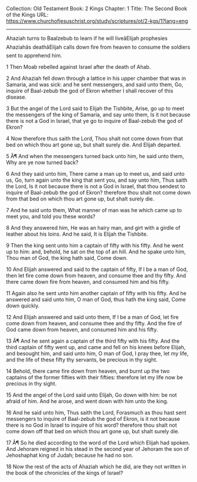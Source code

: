 Collection: Old Testament
Book: 2 Kings
Chapter: 1
Title: The Second Book of the Kings
URL: https://www.churchofjesuschrist.org/study/scriptures/ot/2-kgs/1?lang=eng

---

Ahaziah turns to Baalzebub to learn if he will liveâElijah prophesies Ahaziahâs deathâElijah calls down fire from heaven to consume the soldiers sent to apprehend him.

1 Then Moab rebelled against Israel after the death of Ahab.

2 And Ahaziah fell down through a lattice in his upper chamber that was in Samaria, and was sick: and he sent messengers, and said unto them, Go, inquire of Baal-zebub the god of Ekron whether I shall recover of this disease.

3 But the angel of the Lord said to Elijah the Tishbite, Arise, go up to meet the messengers of the king of Samaria, and say unto them, Is it not because there is not a God in Israel, that ye go to inquire of Baal-zebub the god of Ekron?

4 Now therefore thus saith the Lord, Thou shalt not come down from that bed on which thou art gone up, but shalt surely die. And Elijah departed.

5 Â¶ And when the messengers turned back unto him, he said unto them, Why are ye now turned back?

6 And they said unto him, There came a man up to meet us, and said unto us, Go, turn again unto the king that sent you, and say unto him, Thus saith the Lord, Is it not because there is not a God in Israel, that thou sendest to inquire of Baal-zebub the god of Ekron? therefore thou shalt not come down from that bed on which thou art gone up, but shalt surely die.

7 And he said unto them, What manner of man was he which came up to meet you, and told you these words?

8 And they answered him, He was an hairy man, and girt with a girdle of leather about his loins. And he said, It is Elijah the Tishbite.

9 Then the king sent unto him a captain of fifty with his fifty. And he went up to him: and, behold, he sat on the top of an hill. And he spake unto him, Thou man of God, the king hath said, Come down.

10 And Elijah answered and said to the captain of fifty, If I be a man of God, then let fire come down from heaven, and consume thee and thy fifty. And there came down fire from heaven, and consumed him and his fifty.

11 Again also he sent unto him another captain of fifty with his fifty. And he answered and said unto him, O man of God, thus hath the king said, Come down quickly.

12 And Elijah answered and said unto them, If I be a man of God, let fire come down from heaven, and consume thee and thy fifty. And the fire of God came down from heaven, and consumed him and his fifty.

13 Â¶ And he sent again a captain of the third fifty with his fifty. And the third captain of fifty went up, and came and fell on his knees before Elijah, and besought him, and said unto him, O man of God, I pray thee, let my life, and the life of these fifty thy servants, be precious in thy sight.

14 Behold, there came fire down from heaven, and burnt up the two captains of the former fifties with their fifties: therefore let my life now be precious in thy sight.

15 And the angel of the Lord said unto Elijah, Go down with him: be not afraid of him. And he arose, and went down with him unto the king.

16 And he said unto him, Thus saith the Lord, Forasmuch as thou hast sent messengers to inquire of Baal-zebub the god of Ekron, is it not because there is no God in Israel to inquire of his word? therefore thou shalt not come down off that bed on which thou art gone up, but shalt surely die.

17 Â¶ So he died according to the word of the Lord which Elijah had spoken. And Jehoram reigned in his stead in the second year of Jehoram the son of Jehoshaphat king of Judah; because he had no son.

18 Now the rest of the acts of Ahaziah which he did, are they not written in the book of the chronicles of the kings of Israel?

